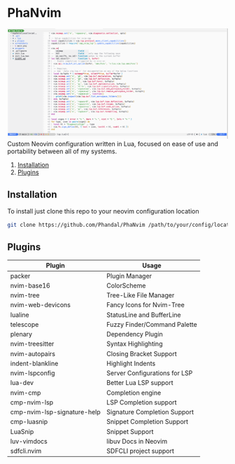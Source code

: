 # PhaNvim

![Screenshot](./screenshots/main.png)
Custom Neovim configuration written in Lua, focused on ease of use and portability between all of my systems.

1. [Installation](#installation)
2. [Plugins](#plugins)

## Installation
To install just clone this repo to your neovim configuration location
```bash
git clone https://github.com/Phandal/PhaNvim /path/to/your/config/location/nvim
```

## Plugins

| Plugin                      | Usage                         |
| --------------------------- | ----------------------------- |
| packer                      | Plugin Manager                |
| nvim-base16                 | ColorScheme                   |
| nvim-tree                   | Tree-Like File Manager        |
| nvim-web-devicons           | Fancy Icons for Nvim-Tree     |
| lualine                     | StatusLine and BufferLine     |
| telescope                   | Fuzzy Finder/Command Palette  |
| plenary                     | Dependency Plugin             |
| nvim-treesitter             | Syntax Highlighting           |
| nvim-autopairs              | Closing Bracket Support       |
| indent-blankline            | Highlight Indents             |
| nvim-lspconfig              | Server Configurations for LSP |
| lua-dev                     | Better Lua LSP support        |
| nvim-cmp                    | Completion engine             |
| cmp-nvim-lsp                | LSP Completion support        |
| cmp-nvim-lsp-signature-help | Signature Completion Support  |
| cmp-luasnip                 | Snippet Completion Support    |
| LuaSnip                     | Snippet Support               |
| luv-vimdocs                 | libuv Docs in Neovim          |
| sdfcli.nvim                 | SDFCLI project support        |
